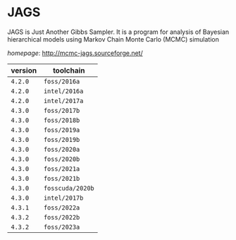 # JAGS

JAGS is Just Another Gibbs Sampler.  It is a program for analysis   of Bayesian hierarchical models using Markov Chain Monte Carlo (MCMC) simulation

*homepage*: <http://mcmc-jags.sourceforge.net/>

version | toolchain
--------|----------
``4.2.0`` | ``foss/2016a``
``4.2.0`` | ``intel/2016a``
``4.2.0`` | ``intel/2017a``
``4.3.0`` | ``foss/2017b``
``4.3.0`` | ``foss/2018b``
``4.3.0`` | ``foss/2019a``
``4.3.0`` | ``foss/2019b``
``4.3.0`` | ``foss/2020a``
``4.3.0`` | ``foss/2020b``
``4.3.0`` | ``foss/2021a``
``4.3.0`` | ``foss/2021b``
``4.3.0`` | ``fosscuda/2020b``
``4.3.0`` | ``intel/2017b``
``4.3.1`` | ``foss/2022a``
``4.3.2`` | ``foss/2022b``
``4.3.2`` | ``foss/2023a``
